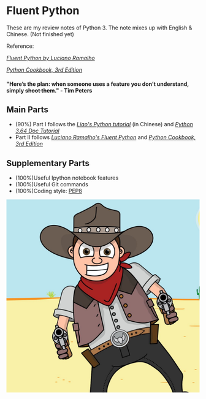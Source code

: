 # Fluent Python

These are my review notes of Python 3. The note mixes up with English & Chinese. (Not finished yet)

Reference:

*[Fluent Python by Luciano Ramalho](http://shop.oreilly.com/product/0636920032519.do)*

*[Python Cookbook, 3rd Edition](http://shop.oreilly.com/product/0636920027072.do)*

#### "Here’s the plan: when someone uses a feature you don’t understand, simply ~~shoot them~~."           - Tim Peters

## Main Parts
- (90%) Part I follows the *[Liao's Python tutorial](https://www.liaoxuefeng.com/wiki/0014316089557264a6b348958f449949df42a6d3a2e542c000)* (in Chinese) and *[Python 3.64 Doc Tutorial](https://docs.python.org/3/tutorial/index.html)*
- Part II follows *[Luciano Ramalho's Fluent Python](http://shop.oreilly.com/product/0636920032519.do)* and *[Python Cookbook, 3rd Edition](http://shop.oreilly.com/product/0636920027072.do)*

## Supplementary Parts
- (100%)Useful Ipython notebook features
- (100%)Useful Git commands
- (100%)Coding style: [PEP8](https://www.python.org/dev/peps/pep-0008/)

![shoot_it](https://github.com/LiXiaoB/fluent_python/blob/master/img/shoot_it.jpeg)
